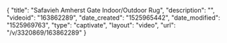 {
    "title": "Safavieh Amherst Gate Indoor\/Outdoor Rug",
    "description": "",
    "videoid": "163862289",
    "date_created": "1525965442",
    "date_modified": "1525969763",
    "type": "captivate",
    "layout": "video",
    "url": "\/v\/3320869\/163862289"
}